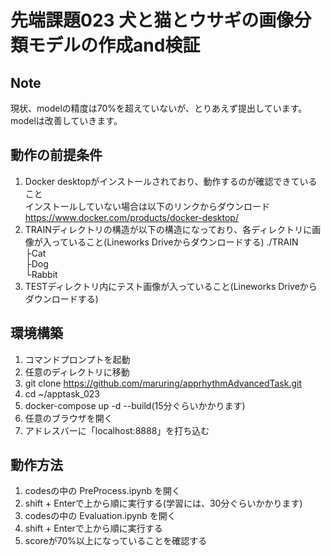 # 先端課題023 犬と猫とウサギの画像分類モデルの作成and検証

## Note
現状、modelの精度は70%を超えていないが、とりあえず提出しています。  
modelは改善していきます。

## 動作の前提条件
1. Docker desktopがインストールされており、動作するのが確認できていること  
インストールしていない場合は以下のリンクからダウンロード  
https://www.docker.com/products/docker-desktop/  
2. TRAINディレクトリの構造が以下の構造になっており、各ディレクトリに画像が入っていること(Lineworks Driveからダウンロードする)
./TRAIN  
├Cat  
├Dog  
└Rabbit
3. TESTディレクトリ内にテスト画像が入っていること(Lineworks Driveからダウンロードする)

## 環境構築
1. コマンドプロンプトを起動
2. 任意のディレクトリに移動
3. git clone https://github.com/maruring/apprhythmAdvancedTask.git
4. cd ~/apptask_023
5. docker-compose up -d --build(15分ぐらいかかります)
6. 任意のブラウザを開く
7. アドレスバーに「localhost:8888」を打ち込む

## 動作方法
1. codesの中の PreProcess.ipynb を開く
2. shift + Enterで上から順に実行する(学習には、30分ぐらいかかります)
3. codesの中の Evaluation.ipynb を開く
4. shift + Enterで上から順に実行する
5. scoreが70%以上になっていることを確認する
